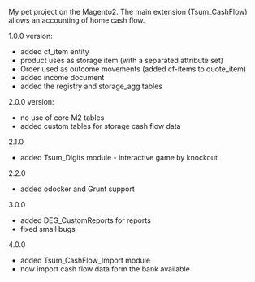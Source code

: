 My pet project on the Magento2. 
The main extension (Tsum_CashFlow) allows an accounting of home cash flow. 

1.0.0 version:
- added cf_item entity
- product uses as storage item (with a separated attribute set)
- Order used as outcome movements (added cf-items to quote_item)
- added income document
- added the registry and storage_agg tables

2.0.0 version:
- no use of core M2 tables
- added custom tables for storage cash flow data

2.1.0
- added Tsum_Digits module - interactive game by knockout

2.2.0
- added odocker and Grunt support

3.0.0
- added DEG_CustomReports for reports
- fixed small bugs

4.0.0
- added Tsum_CashFlow_Import module
- now import cash flow data form the bank available
